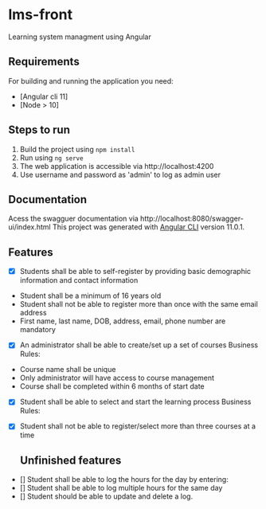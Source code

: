# lms-front
Learning system managment using Angular

## Requirements

For building and running the application you need:

- [Angular cli 11]
- [Node > 10]

## Steps to run
1. Build the project using
  `npm install`
2. Run using
  `ng serve`
3. The web application is accessible via http://localhost:4200
4. Use username and password as 'admin' to log as admin user

## Documentation
Acess the swagguer documentation via http://localhost:8080/swagger-ui/index.html
This project was generated with [Angular CLI](https://github.com/angular/angular-cli) version 11.0.1.

## Features
- [x] Students shall be able to self-register by providing basic demographic information and contact information
- Student shall be a minimum of 16 years old
- Student shall not be able to register more than once with the same email address
- First name, last name, DOB, address, email, phone number are mandatory

- [x] An administrator shall be able to create/set up a set of courses
Business Rules:
- Course name shall be unique
- Only administrator will have access to course management
- Course shall be completed within 6 months of start date
- [x] Student shall be able to select and start the learning process
Business Rules:

- [x] Student shall not be able to register/select more than three courses at a time
  
  ## Unfinished features

- [] Student shall be able to log the hours for the day by entering:
- [] Student shall be able to log multiple hours for the same day
- [] Student should be able to update and delete a log.
